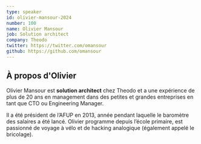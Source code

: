```yaml
---
type: speaker
id: olivier-mansour-2024
number: 100
name: Olivier Mansour
job: Solution architect
company: Theodo
twitter: https://twitter.com/omansour
github: https://github.com/omansour
---
```


## À propos d'Olivier

Olivier Mansour est **solution architect** chez Theodo et a une expérience de plus de 20 ans en management dans des petites et grandes entreprises en tant que CTO ou Engineering Manager.

Il a été président de l’AFUP en 2013, année pendant laquelle le baromètre des salaires a été lancé. Olivier programme depuis l’école primaire, est passionné de voyage à vélo et de hacking analogique (également appelé le bricolage).